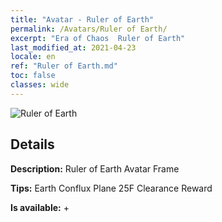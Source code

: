 ```yaml
---
title: "Avatar - Ruler of Earth"
permalink: /Avatars/Ruler of Earth/
excerpt: "Era of Chaos  Ruler of Earth"
last_modified_at: 2021-04-23
locale: en
ref: "Ruler of Earth.md"
toc: false
classes: wide
---
```

 ![Ruler of Earth](/images/a/avatarFrame_40.png)

## Details

 **Description:** Ruler of Earth Avatar Frame 

 **Tips:** Earth Conflux Plane 25F Clearance Reward 

 **Is available:**  + 

